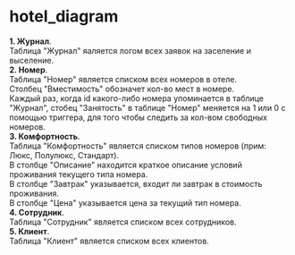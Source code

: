 # hotel_diagram
**1. Журнал**.\
Таблица "Журнал" яаляется логом всех заявок на заселение и выселение.\
**2. Номер**.\
Таблица "Номер" является списком всех номеров в отеле.\
Столбец "Вместимость" обозначет кол-во мест в номере.\
Каждый раз, когда id какого-либо номера упоминается в таблице "Журнал", стобец "Занятость" в таблице "Номер" меняется на 1 или 0 с помощью триггера, для того чтобы следить за кол-вом свободных номеров.\
**3. Комфортность**.\
Таблица "Комфортность" является списком типов номеров (прим: Люкс, Полулюкс, Стандарт).\
В столбце "Описание" находится краткое описание условий проживания текущего типа номера.\
В столбце "Завтрак" указывается, входит ли завтрак в стоимость проживания.\
В столбце "Цена" указывается цена за текущий тип номера.\
**4. Сотрудник**.\
Таблица "Сотрудник" является списком всех сотрудников.\
**5. Клиент**.\
Таблица "Клиент" является списком всех клиентов.
